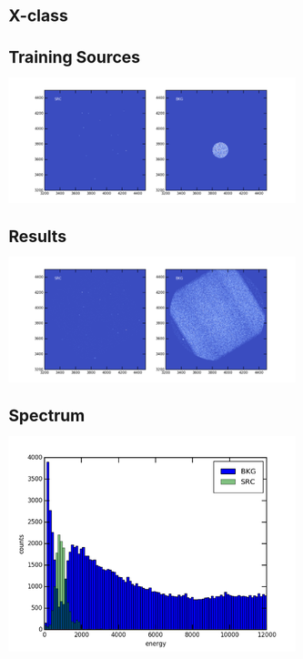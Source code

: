 # X-class

# Training Sources

![alt text](https://github.com/rudyphd/X-class/blob/master/trials.png "Training Set")

# Results 

![alt text](https://github.com/rudyphd/X-class/blob/master/results.png "Results")

# Spectrum 

![alt text](https://github.com/rudyphd/X-class/blob/master/spec.png "Training Set")
